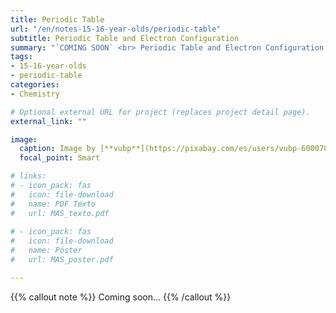```yaml
---
title: Periodic Table
url: "/en/notes-15-16-year-olds/periodic-table"
subtitle: Periodic Table and Electron Configuration
summary: "`COMING SOON` <br> Periodic Table and Electron Configuration."
tags:
- 15-16-year-olds
- periodic-table
categories:
- Chemistry

# Optional external URL for project (replaces project detail page).
external_link: ""

image:
  caption: Image by [**vubp**](https://pixabay.com/es/users/vubp-6000785/) on [Pixabay](https://pixabay.com/es/)
  focal_point: Smart

# links:
# - icon_pack: fas
#   icon: file-download
#   name: PDF Texto
#   url: MAS_texto.pdf
  
# - icon_pack: fas
#   icon: file-download
#   name: Póster
#   url: MAS_poster.pdf

---
```


{{% callout note %}}
Coming soon...
{{% /callout %}}
